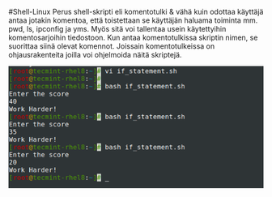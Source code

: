#Shell-Linux
Perus shell-skripti eli komentotulki & vähä kuin odottaa käyttäjä antaa jotakin komentoa, että toistettaan se käyttäjän haluama toiminta mm. pwd, ls, ipconfig ja yms.
Myös sitä voi tallentaa usein käytettyihin komentosarjoihin tiedostoon.
Kun antaa komentotulkissa skriptin nimen, se suorittaa siinä olevat komennot. Joissain komentotulkeissa on ohjausrakenteita joilla voi ohjelmoida näitä skriptejä.

![Alt text](images/scripti.png?raw=true "None")
